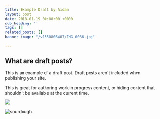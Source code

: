 ```yaml
---
title: Example Draft by Aidan
layout: post
date: 2018-01-19 00:00:00 +0000
sub_heading: ''
tags: []
related_posts: []
banner_image: "/v1550806407/IMG_0036.jpg"

---
```

## What are draft posts?

This is an example of a draft post. Draft posts aren't included when publishing your site.

This is great for authoring work in progress content, or hiding content that shouldn't be available at the current time.

![](/uploads/2018/02/17/building.jpg)

![sourdough](http://res.cloudinary.com/brooklyn-rail/image/upload/v1550806407/IMG_0036.jpg "bread bread")